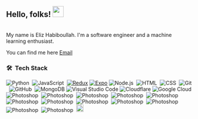 ## Hello, folks! <img src="https://raw.githubusercontent.com/MartinHeinz/MartinHeinz/master/wave.gif" width="30px">

<br />
My name is Eliz Habiboullah. I'm a software engineer and a machine learning enthusiast.

You can find me here <a href="mailto:eliz4ads@gmail.com" class="footer-link">Email</a>

### 🛠 &nbsp;Tech Stack

![Python](https://img.shields.io/badge/-Python-05122A?style=flat&logo=python)&nbsp;
![JavaScript](https://img.shields.io/badge/-JavaScript-05122A?style=flat&logo=javascript)&nbsp;
[![Redux](https://img.shields.io/badge/Redux-764ABC?logo=redux&logoColor=fff)](#)
[![Expo](https://img.shields.io/badge/Expo-000020?logo=expo&logoColor=fff)](#)
![Node.js](https://img.shields.io/badge/-Node.js-05122A?style=flat&logo=node.js)&nbsp;
![HTML](https://img.shields.io/badge/-HTML-05122A?style=flat&logo=HTML5)&nbsp;
![CSS](https://img.shields.io/badge/-CSS-05122A?style=flat&logo=CSS3&logoColor=1572B6)&nbsp;
![Git](https://img.shields.io/badge/-Git-05122A?style=flat&logo=git)&nbsp;
![GitHub](https://img.shields.io/badge/-GitHub-05122A?style=flat&logo=github)&nbsp;
![MongoDB](https://img.shields.io/badge/MongoDB-%234ea94b.svg?logo=mongodb&logoColor=white)
![Visual Studio Code](https://img.shields.io/badge/-Visual%20Studio%20Code-05122A?style=flat&logo=visual-studio-code&logoColor=007ACC)
![Cloudflare](https://img.shields.io/badge/Cloudflare-F38020?logo=Cloudflare&logoColor=white)
![Google Cloud](https://img.shields.io/badge/Google%20Cloud-%234285F4.svg?logo=google-cloud&logoColor=white)
![Photoshop](https://img.shields.io/badge/TypeScript-007ACC?style=for-the-badge&logo=typescript&logoColor=white)&nbsp;
![Photoshop](https://img.shields.io/badge/Sass-CC6699?style=for-the-badge&logo=sass&logoColor=white)&nbsp;
![Photoshop](https://img.shields.io/badge/Scala-DC322F?style=for-the-badge&logo=scala&logoColor=white)&nbsp;
![Photoshop](https://img.shields.io/badge/React_Native-20232A?style=for-the-badge&logo=react&logoColor=61DAFB)&nbsp;
![Photoshop](https://img.shields.io/badge/Amazon_AWS-232F3E?style=for-the-badge&logo=amazon-aws&logoColor=white)&nbsp;
![Photoshop](https://img.shields.io/badge/Microsoft_Access-A4373A?style=for-the-badge&logo=microsoft-access&logoColor=white)&nbsp;
![Photoshop](https://img.shields.io/badge/Jest-323330?style=for-the-badge&logo=Jest&logoColor=white)&nbsp;
![Photoshop](https://img.shields.io/badge/Amazon_AWS-FF9900?style=for-the-badge&logo=amazonaws&logoColor=white)&nbsp;
![Photoshop](https://img.shields.io/badge/TensorFlow-FF6F00?style=for-the-badge&logo=tensorflow&logoColor=white)&nbsp;
![Photoshop](https://img.shields.io/badge/Digital_Ocean-0080FF?style=for-the-badge&logo=DigitalOcean&logoColor=white)&nbsp;
![Photoshop](https://img.shields.io/badge/microsoft%20azure-0089D6?style=for-the-badge&logo=microsoft-azure&logoColor=white)&nbsp;
![Photoshop](https://img.shields.io/badge/React-20232A?style=for-the-badge&logo=react&logoColor=61DAFB)&nbsp;
<img src="https://cdn.jsdelivr.net/gh/devicons/devicon/icons/npm/npm-original-wordmark.svg" height="20" alt="npm logo"  />
  <img width="12" />


<!-- 🔭 I’m currently working on ... -->
<!-- 🌱 I’m currently learning ... -->
<!-- 👯 I’m looking to collaborate on ... -->
<!-- 🤔 I’m looking for help with ... -->
<!-- 💬 Ask me about ... -->
<!-- 📫 How to reach me: ... -->
<!-- 😄 Pronouns: ... -->
<!-- ⚡ Fun fact: ... -->


